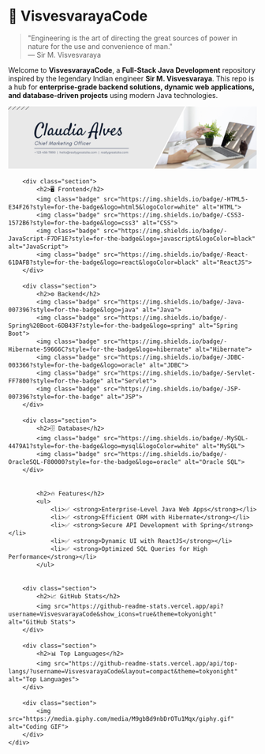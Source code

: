 <!DOCTYPE html>
<html lang="en">
<head>
    <meta charset="UTF-8">
    <meta name="viewport" content="width=device-width, initial-scale=1.0">
    <title>VisvesvarayaCode</title>

</head>
<body>
    <div class="container">
        <h1>🚀 VisvesvarayaCode</h1>
        <blockquote>
            <p>"Engineering is the art of directing the great sources of power in nature for the use and convenience of man."<br>
            — Sir M. Visvesvaraya</p>
        </blockquote>
        <p>Welcome to <strong>VisvesvarayaCode</strong>, a <strong>Full-Stack Java Development</strong> repository inspired by the legendary Indian engineer <strong>Sir M. Visvesvaraya</strong>. This repo is a hub for <strong>enterprise-grade backend solutions, dynamic web applications, and database-driven projects</strong> using modern Java technologies.</p>
        <img src="https://github.com/VisvesvarayaCode/VisvesvarayaCode/blob/main/cover.png" alt="Cover Image">
        
        <div class="section">
            <h2>🖥️ Frontend</h2>
            <img class="badge" src="https://img.shields.io/badge/-HTML5-E34F26?style=for-the-badge&logo=html5&logoColor=white" alt="HTML">
            <img class="badge" src="https://img.shields.io/badge/-CSS3-1572B6?style=for-the-badge&logo=css3" alt="CSS">
            <img class="badge" src="https://img.shields.io/badge/-JavaScript-F7DF1E?style=for-the-badge&logo=javascript&logoColor=black" alt="JavaScript">
            <img class="badge" src="https://img.shields.io/badge/-React-61DAFB?style=for-the-badge&logo=react&logoColor=black" alt="ReactJS">
        </div>

        <div class="section">
            <h2>⚙️ Backend</h2>
            <img class="badge" src="https://img.shields.io/badge/-Java-007396?style=for-the-badge&logo=java" alt="Java">
            <img class="badge" src="https://img.shields.io/badge/-Spring%20Boot-6DB43F?style=for-the-badge&logo=spring" alt="Spring Boot">
            <img class="badge" src="https://img.shields.io/badge/-Hibernate-59666C?style=for-the-badge&logo=hibernate" alt="Hibernate">
            <img class="badge" src="https://img.shields.io/badge/-JDBC-003366?style=for-the-badge&logo=oracle" alt="JDBC">
            <img class="badge" src="https://img.shields.io/badge/-Servlet-FF7800?style=for-the-badge" alt="Servlet">
            <img class="badge" src="https://img.shields.io/badge/-JSP-007396?style=for-the-badge" alt="JSP">
        </div>

        <div class="section">
            <h2>🗄️ Database</h2>
            <img class="badge" src="https://img.shields.io/badge/-MySQL-4479A1?style=for-the-badge&logo=mysql&logoColor=white" alt="MySQL">
            <img class="badge" src="https://img.shields.io/badge/-OracleSQL-F80000?style=for-the-badge&logo=oracle" alt="Oracle SQL">
        </div>


            <h2>🔥 Features</h2>
            <ul>
                <li>✅ <strong>Enterprise-Level Java Web Apps</strong></li>
                <li>✅ <strong>Efficient ORM with Hibernate</strong></li>
                <li>✅ <strong>Secure API Development with Spring</strong></li>
                <li>✅ <strong>Dynamic UI with ReactJS</strong></li>
                <li>✅ <strong>Optimized SQL Queries for High Performance</strong></li>
            </ul>
       

        <div class="section">
            <h2>📈 GitHub Stats</h2>
            <img src="https://github-readme-stats.vercel.app/api?username=VisvesvarayaCode&show_icons=true&theme=tokyonight" alt="GitHub Stats">
        </div>

        <div class="section">
            <h2>📊 Top Languages</h2>
            <img src="https://github-readme-stats.vercel.app/api/top-langs/?username=VisvesvarayaCode&layout=compact&theme=tokyonight" alt="Top Languages">
        </div>

        <div class="section">
            <img src="https://media.giphy.com/media/M9gbBd9nbDrOTu1Mqx/giphy.gif" alt="Coding GIF">
        </div>
    </div>
</body>
</html>

